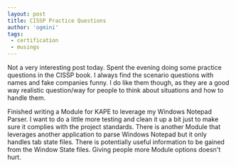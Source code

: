 ```yaml
---
layout: post
title: CISSP Practice Questions
author: 'ogmini'
tags:
 - certification
 - musings
---
```


Not a very interesting post today. Spent the evening doing some practice questions in the CISSP book. I always find the scenario questions with names and fake companies funny. I do like them though, as they are a good way realistic question/way for people to think about situations and how to handle them. 

Finished writing a Module for KAPE to leverage my Windows Notepad Parser. I want to do a little more testing and clean it up a bit just to make sure it complies with the project standards. There is another Module that leverages another application to parse Windows Notepad but it only handles tab state files. There is potentially useful information to be gained from the Window State files. Giving people more Module options doesn't hurt. 


